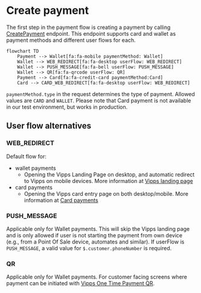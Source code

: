 <!-- START_METADATA
---
title: Create payment
sidebar_label: Create payment
hide_table_of_contents: true
pagination_next: null
pagination_prev: null
sidebar_position: 20
---
END_METADATA -->

# Create payment

The first step in the payment flow is creating a payment by calling [CreatePayment](https://vippsas.github.io/vipps-developer-docs/api/epayment#tag/CreatePayments) endpoint. This endpoint supports card and wallet as payment methods and different user flows for each.

```mermaid
flowchart TD
    Payment --> Wallet[fa:fa-mobile paymentMethod: Wallet]
    Wallet --> WEB_REDIRECT[fa:fa-desktop userFlow: WEB_REDIRECT]
    Wallet --> PUSH_MESSAGE[fa:fa-bell userFlow: PUSH_MESSAGE]
    Wallet --> QR[fa:fa-qrcode userFlow: QR]
    Payment --> Card[fa:fa-credit-card paymentMethod:Card]
    Card --> CARD_WEB_REDIRECT[fa:fa-desktop userFlow: WEB_REDIRECT]
```

`paymentMethod.type` in the request determines the type of payment. Allowed values are `CARD` and `WALLET`. Please note that Card payment is not available in our test environment, but works in production. 

## User flow alternatives

### WEB_REDIRECT

Default flow for:

- wallet payments
    - Opening the Vipps Landing Page on desktop, and automatic redirect to Vipps on mobile devices. More information at [Vipps landing page](https://vippsas.github.io/vipps-developer-docs/docs/vipps-developers/common-topics/vipps-landing-page)
- card payments
    - Opening the Vipps card entry page on both desktop/mobile. More information at [Card payments](https://vippsas.github.io/vipps-developer-docs/docs/APIs/checkout-api/vipps-checkout-api-faq#card-payments)

### PUSH_MESSAGE

Applicable only for Wallet payments. This will skip the Vipps landing page and is only allowed if user is not starting the payment from own device (e.g., from a Point Of Sale device, automates and similar). 
If userFlow is `PUSH_MESSAGE`, a valid value for `$.customer.phoneNumber` is required.

### QR

Applicable only for Wallet payments. For customer facing screens where payment can be initiated with [Vipps One Time Payment QR](https://vippsas.github.io/vipps-developer-docs/docs/APIs/qr-api/vipps-qr-one-time-payment-api-howitworks).
